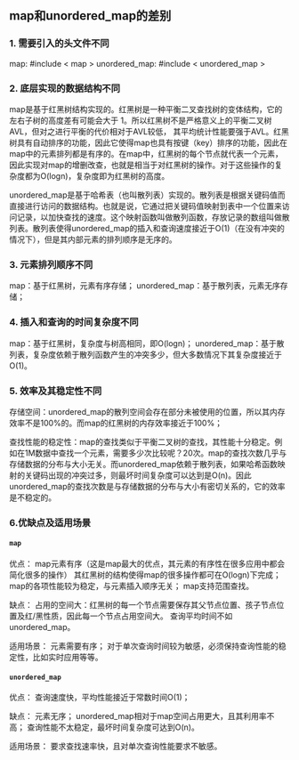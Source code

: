 ## map和unordered_map的差别
    
### 1. 需要引入的头文件不同
map: #include < map >
unordered_map: #include < unordered_map >

### 2. 底层实现的数据结构不同

map是基于红黑树结构实现的。红黑树是一种平衡二叉查找树的变体结构，它的左右子树的高度差有可能会大于 1。所以红黑树不是严格意义上的平衡二叉树AVL，但对之进行平衡的代价相对于AVL较低， 其平均统计性能要强于AVL。红黑树具有自动排序的功能，因此它使得map也具有按键（key）排序的功能，因此在map中的元素排列都是有序的。在map中，红黑树的每个节点就代表一个元素，因此实现对map的增删改查，也就是相当于对红黑树的操作。对于这些操作的复杂度都为O(logn)，复杂度即为红黑树的高度。
    
unordered_map是基于哈希表（也叫散列表）实现的。散列表是根据关键码值而直接进行访问的数据结构。也就是说，它通过把关键码值映射到表中一个位置来访问记录，以加快查找的速度。这个映射函数叫做散列函数，存放记录的数组叫做散列表。散列表使得unordered_map的插入和查询速度接近于O(1)（在没有冲突的情况下），但是其内部元素的排列顺序是无序的。

### 3. 元素排列顺序不同
    
map：基于红黑树，元素有序存储；
unordered_map：基于散列表，元素无序存储；
    
### 4. 插入和查询的时间复杂度不同

map：基于红黑树，复杂度与树高相同，即O(logn)；
unordered_map：基于散列表，复杂度依赖于散列函数产生的冲突多少，但大多数情况下其复杂度接近于O(1)。
    
### 5. 效率及其稳定性不同
    
存储空间：unordered_map的散列空间会存在部分未被使用的位置，所以其内存效率不是100%的。而map的红黑树的内存效率接近于100%；
     
查找性能的稳定性：map的查找类似于平衡二叉树的查找，其性能十分稳定。例如在1M数据中查找一个元素，需要多少次比较呢？20次。map的查找次数几乎与存储数据的分布与大小无关。而unordered_map依赖于散列表，如果哈希函数映射的关键码出现的冲突过多，则最坏时间复杂度可以达到是O(n)。因此unordered_map的查找次数是与存储数据的分布与大小有密切关系的，它的效率是不稳定的。
    
### 6.优缺点及适用场景
    
#### `map`
	
优点：
map元素有序（这是map最大的优点，其元素的有序性在很多应用中都会简化很多的操作）
其红黑树的结构使得map的很多操作都可在O(logn)下完成；
map的各项性能较为稳定，与元素插入顺序无关；
map支持范围查找。
    
缺点：
占用的空间大：红黑树的每一个节点需要保存其父节点位置、孩子节点位置及红/黑性质，因此每一个节点占用空间大。
查询平均时间不如unordered_map。
    
适用场景：
元素需要有序；
对于单次查询时间较为敏感，必须保持查询性能的稳定性，比如实时应用等等。
          
#### `unordered_map`
    
优点：
查询速度快，平均性能接近于常数时间O(1)；
    
缺点：
元素无序； 
unordered_map相对于map空间占用更大，且其利用率不高；
查询性能不太稳定，最坏时间复杂度可达到O(n)。
    
适用场景：
要求查找速率快，且对单次查询性能要求不敏感。
